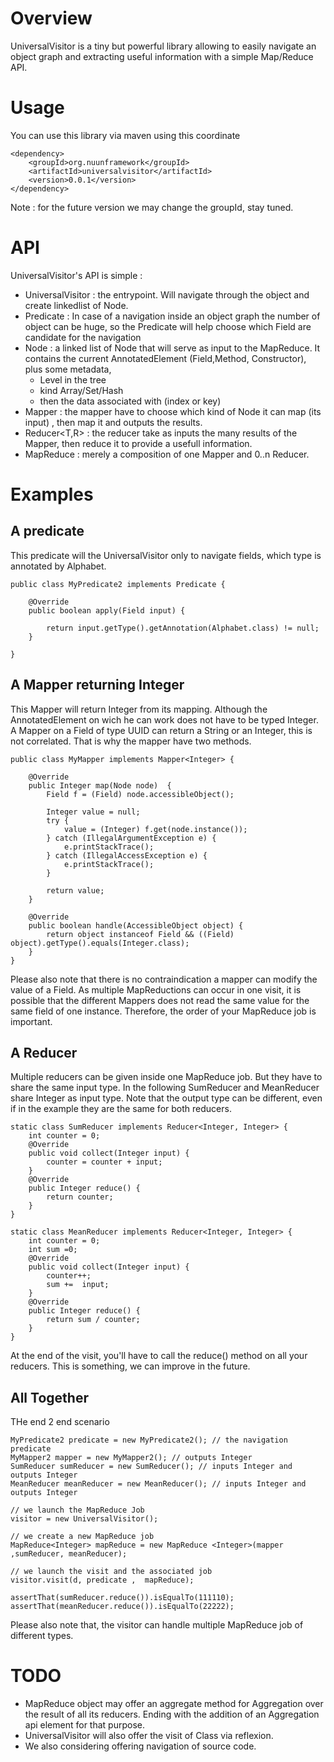 # Overview
UniversalVisitor is a tiny but powerful library allowing to easily navigate an object graph and extracting useful information with a simple Map/Reduce API.

# Usage

You can use this library via maven using this coordinate

    <dependency>
        <groupId>org.nuunframework</groupId>
        <artifactId>universalvisitor</artifactId>
        <version>0.0.1</version>
    </dependency>

Note : for the future version we may change the groupId, stay tuned.

# API

UniversalVisitor's API is simple :
   - UniversalVisitor : the entrypoint. Will navigate through the object and create linkedlist of Node.
   - Predicate : In case of a navigation inside an object graph the number of object can be huge, so the Predicate will help choose which Field are candidate for the navigation
   - Node : a linked list of Node that will serve as input to the MapReduce. It contains the current AnnotatedElement (Field,Method, Constructor), plus some metadata,
     - Level in the tree
     -  kind Array/Set/Hash
     - then the data associated with (index or key) 
   - Mapper<T> : the mapper have to choose which kind of Node it can map (its input) , then map it and outputs the results.
   - Reducer<T,R> : the reducer take as inputs the many results of the Mapper, then reduce it to provide a usefull information.
   - MapReduce<T> : merely a composition of one Mapper and 0..n Reducer.

# Examples
## A predicate

This predicate will the UniversalVisitor only to navigate fields, which type is annotated by Alphabet.

    public class MyPredicate2 implements Predicate {
    
    	@Override
    	public boolean apply(Field input) {
    		
    		return input.getType().getAnnotation(Alphabet.class) != null;
    	}
    	
    }

## A Mapper returning Integer

This Mapper will return Integer from its mapping. Although the AnnotatedElement on wich he can work does not have to be typed Integer. A Mapper on a Field of type UUID can return a String or an Integer, this is not correlated. That is why the mapper have two methods.

    public class MyMapper implements Mapper<Integer> {
    
    	@Override
    	public Integer map(Node node)  {
    		Field f = (Field) node.accessibleObject();
    		
    		Integer value = null;
    		try {
    			value = (Integer) f.get(node.instance());
    		} catch (IllegalArgumentException e) {
    			e.printStackTrace();
    		} catch (IllegalAccessException e) {
    			e.printStackTrace();
    		}
    		
    		return value;
    	}
    
    	@Override
    	public boolean handle(AccessibleObject object) {
    		return object instanceof Field && ((Field) object).getType().equals(Integer.class);
    	}
    }

Please also note that there is no contraindication a mapper can modify the value of a Field. As multiple MapReductions can occur in one visit, it is possible that the different Mappers does not read the same value for the same field of one instance. Therefore, the order of your MapReduce job is important. 

## A Reducer

Multiple reducers can be given inside one MapReduce job. But they have to share the same input type. In the following SumReducer and MeanReducer share Integer as input type. Note that the output type can be different, even if in the example they are the same for both reducers.

    static class SumReducer implements Reducer<Integer, Integer> {
    	int counter = 0;
    	@Override
    	public void collect(Integer input) {
    		counter = counter + input;
    	}
    	@Override
    	public Integer reduce() {
    		return counter;
    	}
    }
    
    static class MeanReducer implements Reducer<Integer, Integer> {
    	int counter = 0;
    	int sum =0;
    	@Override
    	public void collect(Integer input) {
    		counter++;
    		sum +=  input;
    	}
    	@Override
    	public Integer reduce() {
    		return sum / counter;
    	}
    }

At the end of the visit, you'll have to call the reduce() method on  all your reducers. This is something, we can improve in the future.

## All Together

THe end 2 end scenario

    MyPredicate2 predicate = new MyPredicate2(); // the navigation predicate
    MyMapper2 mapper = new MyMapper2(); // outputs Integer
    SumReducer sumReducer = new SumReducer(); // inputs Integer and outputs Integer
    MeanReducer meanReducer = new MeanReducer(); // inputs Integer and outputs Integer

    // we launch the MapReduce Job
    visitor = new UniversalVisitor();

    // we create a new MapReduce job
    MapReduce<Integer> mapReduce = new MapReduce <Integer>(mapper ,sumReducer, meanReducer);
    
    // we launch the visit and the associated job
	visitor.visit(d, predicate ,  mapReduce);
    
    assertThat(sumReducer.reduce()).isEqualTo(111110);
    assertThat(meanReducer.reduce()).isEqualTo(22222);

Please also note that, the visitor can handle multiple MapReduce job of different types.

# TODO

   - MapReduce object may offer an aggregate method for Aggregation over the result of all its reducers. Ending with the addition of an Aggregation api element for that purpose.
   - UniversalVisitor will also offer the visit of Class via reflexion.
   - We also considering offering navigation of source code.
